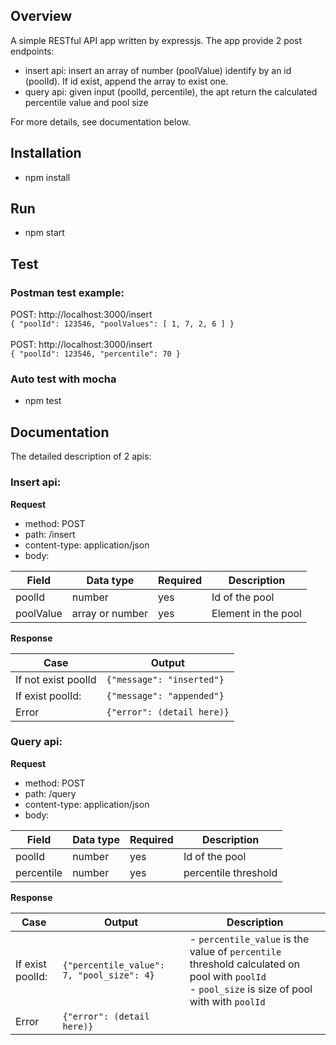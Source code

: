 ## Overview

A simple RESTful API app written by expressjs. The app provide 2 post endpoints:

- insert api: insert an array of number (poolValue) identify by an id (poolId). If id exist, append the array to exist
  one.
- query api: given input (poolId, percentile), the apt return the calculated percentile value and pool size

For more details, see documentation below.

## Installation

- npm install

## Run

- npm start

## Test

### Postman test example:

POST: http://localhost:3000/insert
<br>
`{
"poolId": 123546,
"poolValues": [
1, 7, 2, 6
]
}`
<br>
<br>
POST: http://localhost:3000/insert
<br>
`{
"poolId": 123546,
"percentile": 70 }`

### Auto test with mocha

- npm test

## Documentation

The detailed description of 2 apis:

### Insert api:

**Request**

- method: POST
- path:  /insert
- content-type: application/json
- body:

| Field       | Data  type              | Required | Description        |
| ----------- | ------------------------|----------|--------------------|
| poolId      | number                  | yes      | Id of the pool     |
| poolValue   | array  or number        | yes      | Element in the pool| 

**Response**

|Case               | Output                   |
|-------------------|--------------------------|
|If not exist poolId|`{"message": "inserted"}` |
|If exist poolId:   |`{"message": "appended"}` |
|Error              |`{"error": (detail here)}`|

### Query api:

**Request**

- method: POST
- path:  /query
- content-type: application/json
- body:

| Field       | Data  type              | Required | Description        |
| ----------- | ------------------------|----------|--------------------|
| poolId      | number                  | yes      | Id of the pool     |
| percentile  | number                  | yes      | percentile threshold| 

**Response**

|Case               | Output                                   | Description                                           |
|-------------------|------------------------------------------|-------------------------------------------------------|
|If exist poolId:   |`{"percentile_value": 7, "pool_size": 4}` | - `percentile_value` is the value of `percentile` threshold calculated on pool with `poolId`<br>- `pool_size` is size of pool with with `poolId`|
|Error              |`{"error": (detail here)}`                |                                                       |